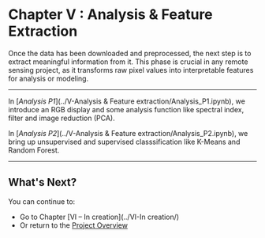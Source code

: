 # Chapter V : Analysis & Feature Extraction

Once the data has been downloaded and preprocessed, the next step is to extract meaningful information from it. This phase is crucial in any remote sensing project, as it transforms raw pixel values into interpretable features for analysis or modeling.

---

In [*Analysis P1*](../V-Analysis & Feature extraction/Analysis_P1.ipynb), we introduce an RGB display and some analysis function like spectral index, filter and image reduction (PCA).

In [*Analysis P2*](../V-Analysis & Feature extraction/Analysis_P2.ipynb), we bring up unsupervised and supervised classsification like K-Means and Random Forest.

---
## What's Next?
You can continue to:
- Go to Chapter [VI – In creation](../VI-In creation/)
- Or return to the [Project Overview](../)
